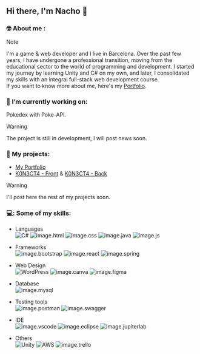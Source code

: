 ## Hi there, I'm Nacho 👋

### 🤓 About me :
> [!NOTE]
> I'm a game & web developer and I live in Barcelona. Over the past few years, I have undergone a professional transition, moving from the educational sector to the world of programming and development. I started my journey by learning Unity and C# on my own, and later, I consolidated my skills with an integral full-stack web development course.  
> If you want to know more about me, here's my [Portfolio](https://ignacioalbiol.tech/).  

### 💾 I’m currently working on:
Pokedex with Poke-API.
> [!WARNING]
> The project is still in development, I will post news soon.  

### 🎯 My projects:
- [My Portfolio](https://ignacioalbiol.tech/)
- [K0N3CT4 - Front](https://github.com/nachoa88/KoNeCTaReact) & [K0N3CT4 - Back](https://github.com/nachoa88/KoNeCTaSpringBoot)
    
> [!WARNING]
> I'll post here the rest of my projects soon.

### 💻: Some of my skills:
- Languages  
![C#](https://img.shields.io/badge/c%23-%23239120.svg?style=for-the-badge&logo=c-sharp&logoColor=white)
![image.html](https://img.shields.io/badge/HTML5-E34F26?style=for-the-badge&logo=html5&logoColor=white)
![image.css](https://img.shields.io/badge/CSS3-1572B6?style=for-the-badge&logo=css3&logoColor=white)
![image.java](https://img.shields.io/badge/Java-orange?style=for-the-badge&logo=java&logoColor=white&labelColor=orange&color=orange)
![image.js](https://img.shields.io/badge/JavaScript-323330?style=for-the-badge&logo=javascript&logoColor=F7DF1E)  

- Frameworks  
![image.bootstrap](https://img.shields.io/badge/Bootstrap-563D7C?style=for-the-badge&logo=bootstrap&logoColor=white)
![image.react](https://img.shields.io/badge/React-20232A?style=for-the-badge&logo=react&logoColor=61DAFB)
![image.spring](https://img.shields.io/badge/Spring-6DB33F?style=for-the-badge&logo=spring&logoColor=white)  

- Web Design  
![WordPress](https://img.shields.io/badge/WordPress-%23117AC9.svg?style=for-the-badge&logo=WordPress&logoColor=white)
![image.canva](https://img.shields.io/badge/Canva-%2300C4CC.svg?&style=for-the-badge&logo=Canva&logoColor=white)
![image.figma](https://img.shields.io/badge/Figma-F24E1E?style=for-the-badge&logo=figma&logoColor=white)  

- Database  
![image.mysql](https://img.shields.io/badge/MySQL-005C84?style=for-the-badge&logo=mysql&logoColor=white)  

- Testing tools  
![image.postman](https://img.shields.io/badge/Postman-FF6C37?style=for-the-badge&logo=Postman&logoColor=white)
![image.swagger](https://img.shields.io/badge/Swagger-85EA2D?style=for-the-badge&logo=Swagger&logoColor=white)  

- IDE  
![image.vscode](https://img.shields.io/badge/VSCode-0078D4?style=for-the-badge&logo=visual%20studio%20code&logoColor=white)
![image.eclipse](https://img.shields.io/badge/Eclipse-2C2255?style=for-the-badge&logo=eclipse&logoColor=white)
![image.jupiterlab](https://img.shields.io/badge/Jupyter-F37626.svg?&style=for-the-badge&logo=Jupyter&logoColor=white)  

- Others  
![Unity](https://img.shields.io/badge/unity-%23000000.svg?style=for-the-badge&logo=unity&logoColor=white)
![AWS](https://img.shields.io/badge/AWS-%23FF9900.svg?style=for-the-badge&logo=amazon-aws&logoColor=white)
![image.trello](https://img.shields.io/badge/Trello-0052CC?style=for-the-badge&logo=trello&logoColor=white)

<!--
### :bar_chart: Most Used Languages:

![Nacho's GitHub Languages](https://github-readme-stats.vercel.app/api/top-langs/?username=nachoa88&theme=merko)
-->


<!--
**nachoa88/nachoa88** is a ✨ _special_ ✨ repository because its `README.md` (this file) appears on your GitHub profile.

Here are some ideas to get you started:

- 🔭 I’m currently working on ...
- 🌱 I’m currently learning ...
- 👯 I’m looking to collaborate on ...
- 🤔 I’m looking for help with ...
- 💬 Ask me about ...
- 📫 How to reach me: ...
- 😄 Pronouns: ...
- ⚡ Fun fact: ...
-->
